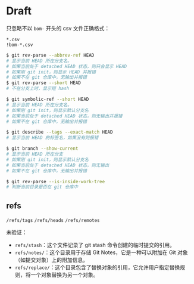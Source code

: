 # Draft

只忽略不以 `bom-` 开头的 csv 文件正确格式：
```ignore
*.csv
!bom-*.csv
```

```sh
$ git rev-parse --abbrev-ref HEAD
# 显示当前 HEAD 所在分支名。
# 如果当前处于 detached HEAD 状态，则只会显示 HEAD
# 如果刚 git init，则显示 HEAD 并报错
# 如果不在 git 仓库中，无输出并报错
$ git rev-parse --short HEAD
# 不在分支上时，显示短 hash

$ git symbolic-ref --short HEAD
# 显示当前 HEAD 所在分支名。
# 如果刚 git init，则显示默认分支名
# 如果当前处于 detached HEAD 状态，则无输出并报错
# 如果不在 git 仓库中，无输出并报错

$ git describe --tags --exact-match HEAD
# 显示当前 HEAD 的标签名，如果没有则报错

$ git branch --show-current
# 显示当前 HEAD 所在分支
# 如果刚 git init，则显示默认分支名
# 如果当前处于 detached HEAD 状态，则无输出
# 如果不在 git 仓库中，无输出并报错

$ git rev-parse --is-inside-work-tree
# 判断当前目录是否在 git 仓库中
```

## refs

`/refs/tags`
`/refs/heads`
`/refs/remotes`


未验证：
- `refs/stash`：这个文件记录了 git stash 命令创建的临时提交的引用。
- `refs/notes/`：这个目录用于存储 Git Notes，它是一种可以附加在 Git 对象（如提交对象）上的附加信息。
- `refs/replace/`：这个目录包含了替换对象的引用，它允许用户指定替换规则，将一个对象替换为另一个对象。
